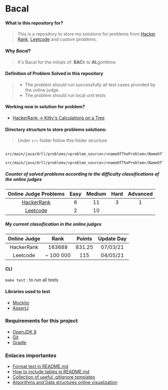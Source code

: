 # Bacal


#### What is this repository for?
> This is a repository to store my solutions for problems 
from [Hacker Rank](https://www.hackerrank.com/dashboard), 
> [Leetcode](https://leetcode.com/) and custom problems. 

#### Why _Bacal_?
> It's Bacal for the initials of: **BAC**k to **AL**gorithms

#### Definition of Problem Solved in this repository
> - The problem should run successfully all test cases provided by the online judge.
> - The problem should run local unit tests

#### Working now in solution for problem?
* [HackerRank -> Kitty's Calculations on a Tree](https://www.hackerrank.com/challenges/kittys-calculations-on-a-tree/problem)

#### Directory structure to store problems solutions:
> Under `src` folder follow this folder structure
```
    src/main/java/drll/problems/<problem_source>/<nameOfTheProblem>/NameOfTheProblem.java
    src/main/java/drll/problems/<problem_source>/<nameOfTheProblem>/NameOfTheProblem.md
```
          
##### Counter of solved problems according to the difficulty classifications of the online judges

| Online Judge Problems| Easy  | Medium | Hard  | Advanced |
| :---: | :---: | :---:  | :---: |   :---:  |
| [HackerRank](/src/main/java/drll/problems/hackerRank/SolvedProblems.md) |   6   |   11   |   3   |     1    |
| [Leetcode](/src/main/java/drll/problems/leetcode/SolvedProblems.md) |   2  |   10   |      |         |

##### My current classification in the online judges

| Online Judge| Rank   | Points    | Update Day      | 
| :---: | :---:  |  :---:    | :---:    |
| HackerRank | 163688 |  831.25   | 07/03/21 |
| Leetcode | ~ 100 000 |   115  | 04/05/21 |

#### CLI
`make test` : to run all tests

#### Libraries used to test
* [Mockito](http://site.mockito.org/)
* [AssertJ](http://joel-costigliola.github.io/assertj/index.html)

### Requirements for this project
* [OpenJDK 8](http://openjdk.java.net/install/)
* [Git](https://git-scm.com/)
* [Gradle](https://gradle.org/)

### Enlaces importantes
* [Format text in README.md](https://help.github.com/articles/basic-writing-and-formatting-syntax/)
* [How to include tables in README.md](https://help.github.com/articles/organizing-information-with-tables/)
* [Collection of useful .gitignore templates](https://github.com/github/gitignore)
* [Algorithms and Data structures online visualization](https://www.cs.usfca.edu/~galles/visualization/Algorithms.html)

